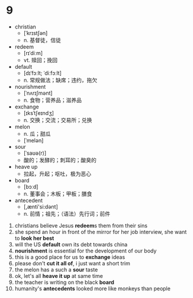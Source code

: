 # 9

- christian
  - [ˈkrɪstʃən]
  - n. 基督徒，信徒
- redeem
  - [rɪˈdiːm]
  - vt. 赎回；挽回
- default
  - [dɪˈfɔːlt; ˈdiːfɔːlt]
  - n. 常规做法；缺席；违约，拖欠
- nourishment
  - [ˈnʌrɪʃmənt]
  - n. 食物；营养品；滋养品
- exchange
  - [ɪksˈtʃeɪndʒ]
  - n. 交换；交流；交易所；兑换
- melon
  - n. 瓜；甜瓜
  - [ˈmelən]
- sour
  - [ˈsaʊə(r)]
  - 酸的；发酵的；刺耳的；酸臭的
- heave up 
  - 拉起，升起；呕吐，极为恶心
- board 
  - [bɔːd]
  - n. 董事会；木板；甲板；膳食
- antecedent
  - [,ænti'si:dənt]
  - n. 前情；祖先；（语法）先行词；前件

1. christians believe Jesus **redeem**s them from their sins
2. she spend an hour in front of the mirror for her job interview, she want to **look her best**
3. will the US **default** own its debt towards china
4. **nourishment** is essential for the development of our body
5. this is a good place for us to **exchange** ideas
6. please don't **cut it all of**, i just want a short trim
7. the melon has a such a **sour** taste
8. ok, let's all **heave it up** at same time
9. the teacher is writing on the black **board**
10. humanity's **antecedents** looked more like monkeys than people